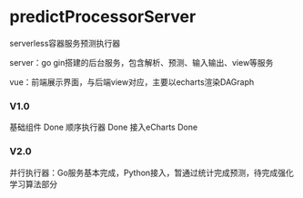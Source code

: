 # predictProcessorServer

serverless容器服务预测执行器

server：go gin搭建的后台服务，包含解析、预测、输入输出、view等服务

vue：前端展示界面，与后端view对应，主要以echarts渲染DAGraph



### V1.0
基础组件 Done
顺序执行器 Done
接入eCharts Done

### V2.0
并行执行器：Go服务基本完成，Python接入，暂通过统计完成预测，待完成强化学习算法部分

